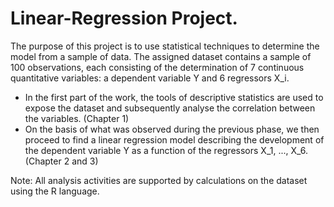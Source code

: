 # Linear-Regression Project.
The purpose of this project is to use statistical techniques to determine the model from a sample of data. The assigned dataset contains a sample of 100 observations, each consisting of the determination of 7 continuous quantitative variables: a dependent variable Y and 6 regressors X_i.

- In the first part of the work, the tools of descriptive statistics are used to expose the dataset and subsequently analyse the correlation between the variables. (Chapter 1) <br>
 - On the basis of what was observed during the previous phase, we then proceed to find a linear regression model describing the development of the dependent variable Y as a function of the regressors X_1, ..., X_6. (Chapter 2 and 3)

Note: All analysis activities are supported by calculations on the dataset using the R language.
